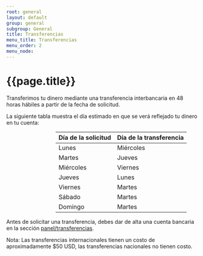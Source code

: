 ```yaml
---
root: general
layout: default
group: general
subgroup: General
title: Transferencias
menu_title: Transferencias
menu_order: 2
menu_node: 
---
```


# {{page.title}}


Transferimos tu dinero mediante una transferencia interbancaria en 48 horas hábiles a partir de la fecha de solicitud.

La siguiente tabla muestra el día estimado en que se verá reflejado tu dinero en tu cuenta:

<div class="text-center">
  	<table class="table table-hover" style="width:500px; margin-left:130px;">
	 <thead>
	    <tr>
	      <th>Día de la solicitud</th>
	      <th>Día de la transferencia</th>
	    </tr>
	</thead>
	  <tbody>
	    <tr>
	      <td>Lunes</td>
	      <td>Miércoles</td>   
	    </tr>
	    <tr>
	      <td>Martes</td>
	      <td>Jueves</td>
	    </tr>
	    <tr>
	      <td>Miércoles</td>
	      <td>Viernes</td>
	    </tr>
	    <tr>
	      <td>Jueves</td>
	      <td>Lunes</td>
	    </tr>
	    <tr>
	      <td>Viernes</td>
	      <td>Martes</td>
	    </tr>
	    <tr>
	      <td>Sábado</td>
	      <td>Martes</td>
	    </tr>
	    <tr>
	      <td>Domingo</td>
	      <td>Martes</td>
	    </tr>
	  </tbody>
  	</table>
  </div>
  
  

Antes de solicitar una transferencia, debes dar de alta una cuenta bancaria en la sección [panel/transferencias](https://compropago.com/panel/transferencias).

Nota: Las transferencias internacionales tienen un costo de aproximadamente $50 USD, las transferencias nacionales no tienen costo.
